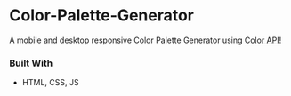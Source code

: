 # Color-Palette-Generator
A mobile and desktop responsive Color Palette Generator using <a href = "https://www.thecolorapi.com/">Color API!</a>

### Built With 

* HTML, CSS, JS
